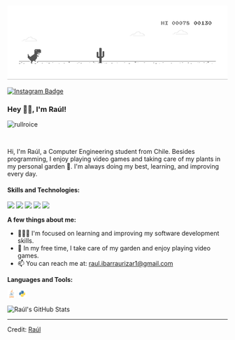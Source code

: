 
![Dino](https://raw.githubusercontent.com/sanket9006/sanket9006/master/dino.gif)

[![Instagram Badge](https://img.shields.io/badge/-@rull_roice-D7008A?style=flat-square&labelColor=D7008A&logo=Instagram&logoColor=white&link=https://www.instagram.com/rull_roice/)](https://www.instagram.com/rull_roice/)

### Hey 👋🏽, I'm Raúl!

<p align="left"> <img src="https://komarev.com/ghpvc/?username=rullroice" alt="rullroice" /> </p>

<br/>

Hi, I'm Raúl, a Computer Engineering student from Chile. Besides programming, I enjoy playing video games and taking care of my plants in my personal garden 🌱. I'm always doing my best, learning, and improving every day.

#### Skills and Technologies:
![](https://img.shields.io/badge/Java-%7C-blue) ![](https://img.shields.io/badge/Visual%20Studio-%7C-orange) ![](https://img.shields.io/badge/Python-%7C-yellow) ![](https://img.shields.io/badge/NetBeans-%7C-green) ![](https://img.shields.io/badge/Android%20Studio-%7C-blueviolet)

**A few things about me:**

- 👨🏽‍💻 I'm focused on learning and improving my software development skills.
- 🌱 In my free time, I take care of my garden and enjoy playing video games.
- 📫 You can reach me at: raul.ibarraurizar1@gmail.com

**Languages and Tools:**   

<code><img height="20" src="https://raw.githubusercontent.com/github/explore/80688e429a7d4ef2fca1e82350fe8e3517d3494d/topics/java/java.png"></code>
<code><img height="20" src="https://raw.githubusercontent.com/github/explore/80688e429a7d4ef2fca1e82350fe8e3517d3494d/topics/python/python.png"></code>

![Raúl's GitHub Stats](https://github-readme-stats.vercel.app/api?username=rullroice&show_icons=true&theme=radical)

----
Credit: [Raúl](https://github.com/rullroice)

